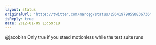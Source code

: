 ```yaml
---
layout: status
originalUrl: 'https://twitter.com/marcgg/status/156419790590836736'
isReply: true
date: 2012-01-09 16:59:18
---
```


@jacobian Only true if you stand motionless while the test suite runs
